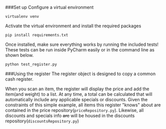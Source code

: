 ###Set up
Configure a virtual environment

`virtualenv venv`

Activate the virtual environment and install the required packages

`pip install requirements.txt`

Once installed, make sure everything works by running the included tests! 
These tests can be run inside PyCharm easily or in the command line as shown below.

`python test_register.py`

###Using the register
The register object is designed to copy a common cash register.

When you scan an item, the register will display the price and add the item(and weight) to a list.
At any time, a total can be calculated that will automatically include any applicable specials or discounts.
Given the constraints of this simple example, all items this register "knows" about are contained in the price repository(`priceRepository.py`).
Likewise, all discounts and specials info ~~are~~ will be housed in the discounts repository(`discountsRepository.py`)